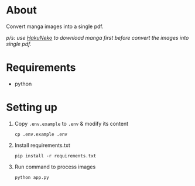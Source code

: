 # About
Convert manga images into a single pdf. 

_p/s: use [HakuNeko](https://github.com/manga-download/hakuneko) to download manga first 
before convert the images into single pdf._


# Requirements

- python


# Setting up

1. Copy `.env.example` to `.env` & modify its content 
   ```
   cp .env.example .env
   ```
1. Install requirements.txt
   ```
   pip install -r requirements.txt
   ```
1. Run command to process images
   ```
   python app.py
   ```   
